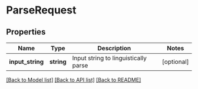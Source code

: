 # ParseRequest

## Properties
Name | Type | Description | Notes
------------ | ------------- | ------------- | -------------
**input_string** | **string** | Input string to linguistically parse | [optional] 

[[Back to Model list]](../README.md#documentation-for-models) [[Back to API list]](../README.md#documentation-for-api-endpoints) [[Back to README]](../README.md)


